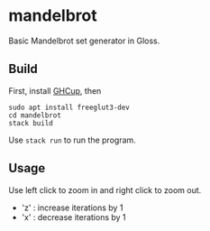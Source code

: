 mandelbrot
==========

Basic Mandelbrot set generator in Gloss.

Build
-----

First, install [GHCup](https://www.haskell.org/ghcup/), then

```
sudo apt install freeglut3-dev
cd mandelbrot
stack build
```

Use `stack run` to run the program.

Usage
-----

Use left click to zoom in and right click to zoom out.

- 'z' : increase iterations by 1
- 'x' : decrease iterations by 1